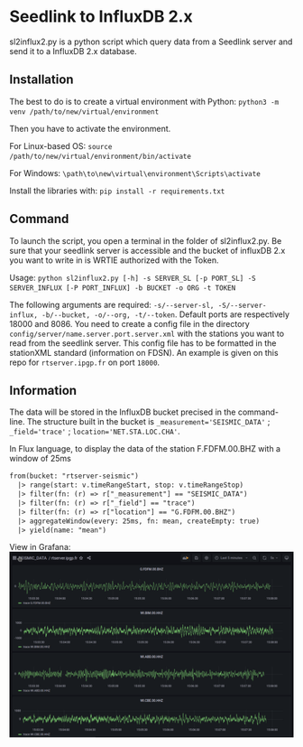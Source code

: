 # Seedlink to InfluxDB 2.x
sl2influx2.py is a python script which query data from a Seedlink server and send it to a InfluxDB 2.x database.

## Installation
The best to do is to create a virtual environment with Python:
`python3 -m venv /path/to/new/virtual/environment`

Then you have to activate the environment. 

For Linux-based OS:
`source /path/to/new/virtual/environment/bin/activate`

For Windows:
`\path\to\new\virtual\environment\Scripts\activate`

Install the libraries with:
`pip install -r requirements.txt`

## Command
To launch the script, you open a terminal in the folder of sl2influx2.py. Be sure that your seedlink server is accessible and the bucket of influxDB 2.x you want to write in is WRTIE authorized with the Token.

Usage: `python sl2influx2.py [-h] -s SERVER_SL [-p PORT_SL] -S SERVER_INFLUX [-P PORT_INFLUX] -b BUCKET -o ORG -t TOKEN`

The following arguments are required: `-s/--server-sl, -S/--server-influx, -b/--bucket, -o/--org, -t/--token`. Default ports are respectively 18000 and 8086.
You need to create a config file in the directory `config/server/name.server.port.server.xml` with the stations you want to read from the seedlink server. This config file has to be formatted in the stationXML standard (information on FDSN). An example is given on this repo for `rtserver.ipgp.fr` on port `18000`. 

## Information

The data will be stored in the InfluxDB bucket precised in the command-line. The structure built ìn the bucket is `_measurement='SEISMIC_DATA'` ; `_field='trace'` ; `location='NET.STA.LOC.CHA'`.

In Flux language, to display the data of the station F.FDFM.00.BHZ with a window of 25ms

```
from(bucket: "rtserver-seismic")
  |> range(start: v.timeRangeStart, stop: v.timeRangeStop)
  |> filter(fn: (r) => r["_measurement"] == "SEISMIC_DATA")
  |> filter(fn: (r) => r["_field"] == "trace")
  |> filter(fn: (r) => r["location"] == "G.FDFM.00.BHZ")
  |> aggregateWindow(every: 25ms, fn: mean, createEmpty: true)
  |> yield(name: "mean")
```

View in Grafana:
![seimic_view_grafana](grafana_seismic.png)
